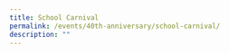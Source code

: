 ```yaml
---
title: School Carnival
permalink: /events/40th-anniversary/school-carnival/
description: ""
---
```

